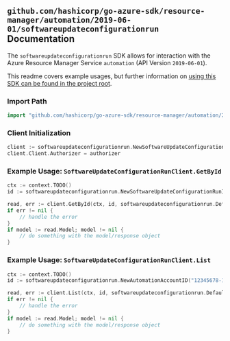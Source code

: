 
## `github.com/hashicorp/go-azure-sdk/resource-manager/automation/2019-06-01/softwareupdateconfigurationrun` Documentation

The `softwareupdateconfigurationrun` SDK allows for interaction with the Azure Resource Manager Service `automation` (API Version `2019-06-01`).

This readme covers example usages, but further information on [using this SDK can be found in the project root](https://github.com/hashicorp/go-azure-sdk/tree/main/docs).

### Import Path

```go
import "github.com/hashicorp/go-azure-sdk/resource-manager/automation/2019-06-01/softwareupdateconfigurationrun"
```


### Client Initialization

```go
client := softwareupdateconfigurationrun.NewSoftwareUpdateConfigurationRunClientWithBaseURI("https://management.azure.com")
client.Client.Authorizer = authorizer
```


### Example Usage: `SoftwareUpdateConfigurationRunClient.GetById`

```go
ctx := context.TODO()
id := softwareupdateconfigurationrun.NewSoftwareUpdateConfigurationRunID("12345678-1234-9876-4563-123456789012", "example-resource-group", "automationAccountValue", "softwareUpdateConfigurationRunIdValue")

read, err := client.GetById(ctx, id, softwareupdateconfigurationrun.DefaultGetByIdOperationOptions())
if err != nil {
	// handle the error
}
if model := read.Model; model != nil {
	// do something with the model/response object
}
```


### Example Usage: `SoftwareUpdateConfigurationRunClient.List`

```go
ctx := context.TODO()
id := softwareupdateconfigurationrun.NewAutomationAccountID("12345678-1234-9876-4563-123456789012", "example-resource-group", "automationAccountValue")

read, err := client.List(ctx, id, softwareupdateconfigurationrun.DefaultListOperationOptions())
if err != nil {
	// handle the error
}
if model := read.Model; model != nil {
	// do something with the model/response object
}
```

